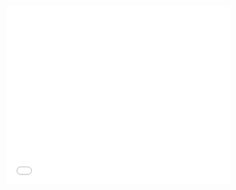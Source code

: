 <style>.embed-container {position: relative; padding-bottom: 80%; height: 0; max-width: 100%;} .embed-container iframe, .embed-container object, .embed-container iframe{position: absolute; top: 0; left: 0; width: 100%; height: 100%;} small{position: absolute; z-index: 40; bottom: 0; margin-bottom: -15px;}</style><div class="embed-container"><iframe width="500" height="400" frameborder="0" scrolling="no" marginheight="0" marginwidth="0" title="Peta Zonasi PPDB SMA di Propinsi Yogyakarta" src="//learngis2.maps.arcgis.com/apps/Embed/index.html?webmap=4815bafacca540d1a6ab395897428d44&extent=109.5519,-8.2835,111.3413,-7.44&zoom=false&previewImage=false&scale=true&search=true&searchextent=true&legendlayers=true&basemap_gallery=true&disable_scroll=true&theme=light"></iframe></div>
